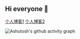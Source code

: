 ## Hi everyone 👋

<span style="width:20px">[个人博客1](https://cactusli.net)     </span><span style="width:20px">    [个人博客2](https://blog.199228.xyz/)</span>



![Ashutosh's github activity graph](https://github-readme-activity-graph.vercel.app/graph?username=lixuanfengs&bg_color=FFFFFF&color=00CC66&line=00CC99&point=24292e&area=true&hide_border=true)





